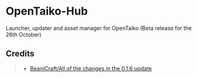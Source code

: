 # OpenTaiko-Hub
Launcher, updater and asset manager for OpenTaiko (Beta release for the 26th October)

## Credits

> * [BeaniCraft/All of the changes in the 0.1.6 update](https://github.com/BeaniCraft)
